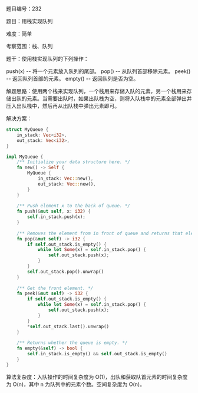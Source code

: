 题目编号：232

题目：用栈实现队列

难度：简单

考察范围：栈、队列

题干：使用栈实现队列的下列操作：

push(x) -- 将一个元素放入队列的尾部。
pop() -- 从队列首部移除元素。
peek() -- 返回队列首部的元素。
empty() -- 返回队列是否为空。

解题思路：使用两个栈来实现队列，一个栈用来存储入队的元素，另一个栈用来存储出队的元素。当需要出队时，如果出队栈为空，则将入队栈中的元素全部弹出并压入出队栈中，然后再从出队栈中弹出元素即可。

解决方案：

```rust
struct MyQueue {
    in_stack: Vec<i32>,
    out_stack: Vec<i32>,
}

impl MyQueue {
    /** Initialize your data structure here. */
    fn new() -> Self {
        MyQueue {
            in_stack: Vec::new(),
            out_stack: Vec::new(),
        }
    }
    
    /** Push element x to the back of queue. */
    fn push(&mut self, x: i32) {
        self.in_stack.push(x);
    }
    
    /** Removes the element from in front of queue and returns that element. */
    fn pop(&mut self) -> i32 {
        if self.out_stack.is_empty() {
            while let Some(x) = self.in_stack.pop() {
                self.out_stack.push(x);
            }
        }
        self.out_stack.pop().unwrap()
    }
    
    /** Get the front element. */
    fn peek(&mut self) -> i32 {
        if self.out_stack.is_empty() {
            while let Some(x) = self.in_stack.pop() {
                self.out_stack.push(x);
            }
        }
        *self.out_stack.last().unwrap()
    }
    
    /** Returns whether the queue is empty. */
    fn empty(&self) -> bool {
        self.in_stack.is_empty() && self.out_stack.is_empty()
    }
}
```

算法复杂度：入队操作的时间复杂度为 O(1)，出队和获取队首元素的时间复杂度为 O(n)，其中 n 为队列中的元素个数。空间复杂度为 O(n)。